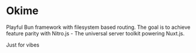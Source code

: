 # Okime

Playful Bun framework with filesystem based routing.
The goal is to achieve feature parity with Nitro.js - The universal server toolkit powering Nuxt.js.

Just for vibes
